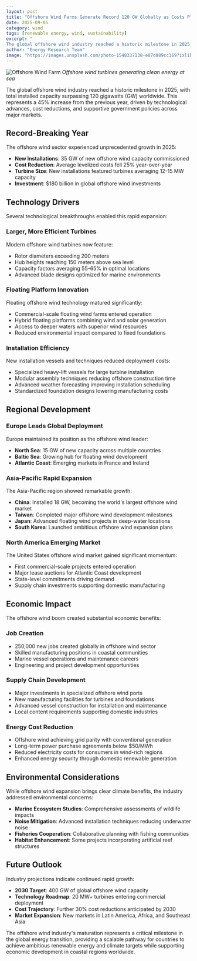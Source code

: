 ```yaml
---
layout: post
title: "Offshore Wind Farms Generate Record 120 GW Globally as Costs Plummet"
date: 2025-09-05
category: wind
tags: [renewable energy, wind, sustainability]
excerpt: "
The global offshore wind industry reached a historic milestone in 2025, with total installed capacity surpassing 120 gigawatts (GW) worldwide. This r..."
author: "Energy Research Team"
image: "https://images.unsplash.com/photo-1548337138-e87d889cc369?ixlib=rb-4.0.3&auto=format&fit=crop&w=1200&q=80"
---
```


![Offshore Wind Farm](https://images.unsplash.com/photo-1548337138-e87d889cc369?ixlib=rb-4.0.3&auto=format&fit=crop&w=1200&q=80)
*Offshore wind turbines generating clean energy at sea*

The global offshore wind industry reached a historic milestone in 2025, with total installed capacity surpassing 120 gigawatts (GW) worldwide. This represents a 45% increase from the previous year, driven by technological advances, cost reductions, and supportive government policies across major markets.

## Record-Breaking Year

The offshore wind sector experienced unprecedented growth in 2025:

- **New Installations**: 35 GW of new offshore wind capacity commissioned
- **Cost Reduction**: Average levelized costs fell 25% year-over-year
- **Turbine Size**: New installations featured turbines averaging 12-15 MW capacity
- **Investment**: $180 billion in global offshore wind investments

## Technology Drivers

Several technological breakthroughs enabled this rapid expansion:

### Larger, More Efficient Turbines
Modern offshore wind turbines now feature:
- Rotor diameters exceeding 200 meters
- Hub heights reaching 150 meters above sea level
- Capacity factors averaging 55-65% in optimal locations
- Advanced blade designs optimized for marine environments

### Floating Platform Innovation
Floating offshore wind technology matured significantly:
- Commercial-scale floating wind farms entered operation
- Hybrid floating platforms combining wind and solar generation
- Access to deeper waters with superior wind resources
- Reduced environmental impact compared to fixed foundations

### Installation Efficiency
New installation vessels and techniques reduced deployment costs:
- Specialized heavy-lift vessels for large turbine installation
- Modular assembly techniques reducing offshore construction time
- Advanced weather forecasting improving installation scheduling
- Standardized foundation designs lowering manufacturing costs

## Regional Development

### Europe Leads Global Deployment
Europe maintained its position as the offshore wind leader:
- **North Sea**: 15 GW of new capacity across multiple countries
- **Baltic Sea**: Growing hub for floating wind development
- **Atlantic Coast**: Emerging markets in France and Ireland

### Asia-Pacific Rapid Expansion
The Asia-Pacific region showed remarkable growth:
- **China**: Installed 18 GW, becoming the world's largest offshore wind market
- **Taiwan**: Completed major offshore wind development milestones
- **Japan**: Advanced floating wind projects in deep-water locations
- **South Korea**: Launched ambitious offshore wind expansion plans

### North America Emerging Market
The United States offshore wind market gained significant momentum:
- First commercial-scale projects entered operation
- Major lease auctions for Atlantic Coast development
- State-level commitments driving demand
- Supply chain investments supporting domestic manufacturing

## Economic Impact

The offshore wind boom created substantial economic benefits:

### Job Creation
- 250,000 new jobs created globally in offshore wind sector
- Skilled manufacturing positions in coastal communities
- Marine vessel operations and maintenance careers
- Engineering and project development opportunities

### Supply Chain Development
- Major investments in specialized offshore wind ports
- New manufacturing facilities for turbines and foundations
- Advanced vessel construction for installation and maintenance
- Local content requirements supporting domestic industries

### Energy Cost Reduction
- Offshore wind achieving grid parity with conventional generation
- Long-term power purchase agreements below $50/MWh
- Reduced electricity costs for consumers in wind-rich regions
- Enhanced energy security through domestic renewable generation

## Environmental Considerations

While offshore wind expansion brings clear climate benefits, the industry addressed environmental concerns:

- **Marine Ecosystem Studies**: Comprehensive assessments of wildlife impacts
- **Noise Mitigation**: Advanced installation techniques reducing underwater noise
- **Fisheries Cooperation**: Collaborative planning with fishing communities
- **Habitat Enhancement**: Some projects incorporating artificial reef structures

## Future Outlook

Industry projections indicate continued rapid growth:

- **2030 Target**: 400 GW of global offshore wind capacity
- **Technology Roadmap**: 20 MW+ turbines entering commercial deployment
- **Cost Trajectory**: Further 30% cost reductions anticipated by 2030
- **Market Expansion**: New markets in Latin America, Africa, and Southeast Asia

The offshore wind industry's maturation represents a critical milestone in the global energy transition, providing a scalable pathway for countries to achieve ambitious renewable energy and climate targets while supporting economic development in coastal regions worldwide.

